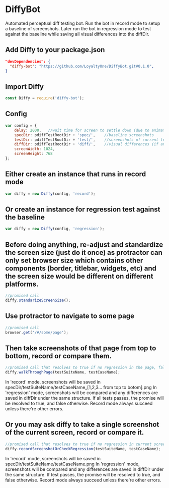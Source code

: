 # DiffyBot
Automated perceptual diff testing bot.
Run the bot in record mode to setup a baseline of screenshots.
Later run the bot in regression mode to test against the baseline
while saving all visual differences into the diffDir.

## Add Diffy to your package.json
```json
"devDependencies": {
  "diffy-bot": "https://github.com/LoyaltyOne/DiffyBot.git#0.1.0",
}
```

## Import Diffy
```javascript
const Diffy = require('diffy-bot');
```

## Config
```javascript
var config = {
    delay: 2000,   //wait time for screen to settle down (due to animation and scrolling)
    specDir: pdiffTestRootDir + 'spec/',    //baseline screenshots
    testDir: pdiffTestRootDir + 'test/',    //screenshots of current test
    diffDir: pdiffTestRootDir + 'diff/',    //visual differences (if any)
    screenWidth: 1024,
    screenHeight: 768
};
```

## Either create an instance that runs in record mode
```javascript
var diffy = new Diffy(config, 'record');
```

## Or create an instance for regression test against the baseline
```javascript
var diffy = new Diffy(config, 'regression');
```

## Before doing anything, re-adjust and standardize the screen size (just do it once) as protractor can only set browser size which contains other components (border, titlebar, widgets, etc) and the screen size would be different on different platforms.
```javascript
//promised call
diffy.standarizeScreenSize();
```

## Use protractor to navigate to some page
```javascript
//promised call
browser.get('/#/some/page');
```

## Then take screenshots of that page from top to bottom, record or compare them.
```javascript
//promised call that resolves to true if no regression in the page, false otherwise
diffy.walkThroughPage(testSuiteName, testCaseName);
```
In 'record' mode, screenshots will be saved in specDir/testSuiteName/testCaseName_[1,2,3... from top to botom].png
In 'regression' mode, screenshots will be compared and any differences are saved in diffDir under the same structure.
If all tests passes, the promise will be resolved to true, and false otherwise.
Record mode always succeed unless there're other errors.

## Or you may ask diffy to take a single screenshot of the current screen, record or compare it.
```javascript
//promised call that resolves to true if no regression in current screen, false otherwise
diffy.recordScreenshotOrCheckRegression(testSuiteName, testCaseName);
```
In 'record' mode, screenshots will be saved in specDir/testSuiteName/testCaseName.png
In 'regression' mode, screenshots will be compared and any differences are saved in diffDir under the same structure.
If test passes, the promise will be resolved to true, and false otherwise.
Record mode always succeed unless there're other errors.
